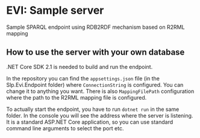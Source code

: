 EVI: Sample server
===================

Sample SPARQL endpoint using RDB2RDF mechanism based on R2RML mapping

How to use the server with your own database
--------------------------------------------
.NET Core SDK 2.1 is needed to build and run the endpoint.

In the repository you can find the `appsettings.json` file (in the Slp.Evi.Endpoint folder) where `ConnectionString` is configured. You can change it to anything you want. There is also `MappingFilePath` configuration where the path to the R2RML mapping file is configured.

To actually start the endpoint, you have to run `dotnet run` in the same folder. In the console you will see the address where the server is listening. It is a standard ASP.NET Core application, so you can use standard command line arguments to select the port etc.

